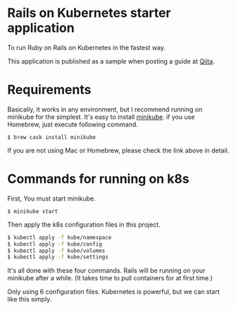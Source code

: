 # Rails on Kubernetes starter application

To run Ruby on Rails on Kubernetes in the fastest way.

This application is published as a sample when posting a guide at [Qiita](https://qiita.com/).

# Requirements

Basically, it works in any environment, but I recommend running on minikube for the simplest. It's easy to install [minikube](https://github.com/kubernetes/minikube). if you use Homebrew, just execute following command.

`$ brew cask install minikube`

If you are not using Mac or Homebrew, please check the link above in detail.

# Commands for running on k8s

First, You must start minikube.

`$ minikube start`

Then apply the k8s configuration files in this project.

```bash
$ kubectl apply -f kube/namespace
$ kubectl apply -f kube/config
$ kubectl apply -f kube/volumes
$ kubectl apply -f kube/settings
```

It's all done with these four commands. Rails will be running on your minikube after a while. (It takes time to pull containers for at first time.)

Only using 6 configuration files. Kubernetes is powerful, but we can start like this simply.
